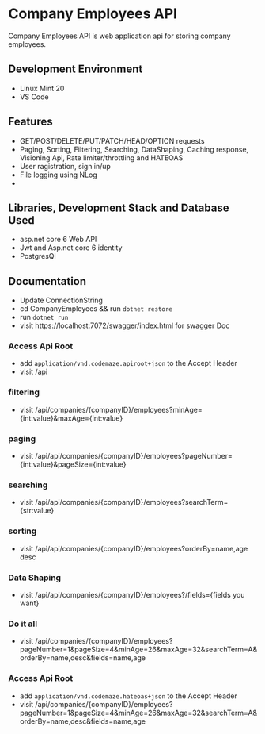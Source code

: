 # Company Employees API

Company Employees API is web application api for storing company employees.

## Development Environment

- Linux Mint 20 
- VS Code

## Features

- GET/POST/DELETE/PUT/PATCH/HEAD/OPTION requests
- Paging, Sorting, Filtering, Searching, DataShaping, Caching response, Visioning Api, Rate limiter/throttling and HATEOAS
- User ragistration, sign in/up
- File logging using NLog
- 

## Libraries, Development Stack and Database Used

- asp.net core 6 Web API
- Jwt and Asp.net core 6 identity
- PostgresQl

## Documentation

- Update ConnectionString
- cd CompanyEmployees && run ```dotnet restore```
- run ```dotnet run```
- visit https://localhost:7072/swagger/index.html for swagger Doc

### Access Api Root

- add ```application/vnd.codemaze.apiroot+json``` to the Accept Header
- visit /api

### filtering

- visit /api/companies/{companyID}/employees?minAge={int:value}&maxAge={int:value}

### paging

- visit /api/api/companies/{companyID}/employees?pageNumber={int:value}&pageSize={int:value}

### searching

- visit /api/api/companies/{companyID}/employees?searchTerm={str:value}

### sorting

- visit /api/api/companies/{companyID}/employees?orderBy=name,age desc

### Data Shaping

- visit /api/api/companies/{companyID}/employees?/fields={fields you want}

### Do it all

- visit /api/companies/{companyID}/employees?pageNumber=1&pageSize=4&minAge=26&maxAge=32&searchTerm=A&orderBy=name,desc&fields=name,age

### Access Api Root

- add ```application/vnd.codemaze.hateoas+json``` to the Accept Header
- visit /api/companies/{companyID}/employees?pageNumber=1&pageSize=4&minAge=26&maxAge=32&searchTerm=A&orderBy=name,desc&fields=name,age